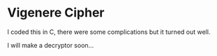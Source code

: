 # Vigenere Cipher

I coded this in C, there were some complications but it turned out well.

I will make a decryptor soon...
